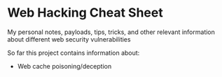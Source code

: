 # Web Hacking Cheat Sheet
My personal notes, payloads, tips, tricks, and other relevant information about different web security vulnerabilities

So far this project contains information about:
- Web cache poisoning/deception
